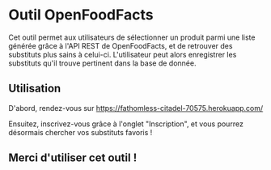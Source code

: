 # Outil OpenFoodFacts
Cet outil permet aux utilisateurs de sélectionner un produit parmi une liste générée grâce à l'API REST de OpenFoodFacts, et de retrouver des substituts plus sains à celui-ci.
L'utilisateur peut alors enregistrer les substituts qu'il trouve pertinent dans la base de donnée.

## Utilisation
D'abord, rendez-vous sur https://fathomless-citadel-70575.herokuapp.com/

Ensuitez, inscrivez-vous grâce à l'onglet "Inscription", et vous pourrez désormais chercher vos substituts favoris !

## Merci d'utiliser cet outil !
